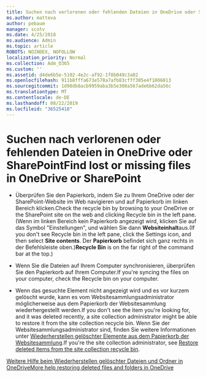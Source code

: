 ```yaml
---
title: Suchen nach verlorenen oder fehlenden Dateien in OneDrive oder SharePoint
ms.author: matteva
author: pebaum
manager: scotv
ms.date: 4/25/2018
ms.audience: Admin
ms.topic: article
ROBOTS: NOINDEX, NOFOLLOW
localization_priority: Normal
ms.collection: Adm_O365
ms.custom: ''
ms.assetid: d4de6b5e-5102-4e2c-af92-1f8b049c3a02
ms.openlocfilehash: 911b8fffa673e578a7afb83cfff305e4f1806013
ms.sourcegitcommit: 1d98db8acb9959aba3b5e308a567ade6b62da56c
ms.translationtype: MT
ms.contentlocale: de-DE
ms.lasthandoff: 08/22/2019
ms.locfileid: "36525418"
---
```

# <a name="find-lost-or-missing-files-in-onedrive-or-sharepoint"></a><span data-ttu-id="28899-102">Suchen nach verlorenen oder fehlenden Dateien in OneDrive oder SharePoint</span><span class="sxs-lookup"><span data-stu-id="28899-102">Find lost or missing files in OneDrive or SharePoint</span></span>

- <span data-ttu-id="28899-103">Überprüfen Sie den Papierkorb, indem Sie zu Ihrem OneDrive oder der SharePoint-Website im Web navigieren und auf Papierkorb im linken Bereich klicken.</span><span class="sxs-lookup"><span data-stu-id="28899-103">Check the recycle bin by browsing to your OneDrive or the SharePoint site on the web and clicking Recycle bin in the left pane.</span></span> <span data-ttu-id="28899-104">(Wenn im linken Bereich kein Papierkorb angezeigt wird, klicken Sie auf das Symbol "Einstellungen", und wählen Sie dann **Websiteinhalt**aus.</span><span class="sxs-lookup"><span data-stu-id="28899-104">(If you don't see Recycle bin in the left pane, click the Settings icon, and then select **Site contents**.</span></span> <span data-ttu-id="28899-105">Der **Papierkorb** befindet sich ganz rechts in der Befehlsleiste oben.)</span><span class="sxs-lookup"><span data-stu-id="28899-105">**Recycle Bin** is on the far right of the command bar at the top.)</span></span> 
    
- <span data-ttu-id="28899-106">Wenn Sie die Dateien auf Ihrem Computer synchronisieren, überprüfen Sie den Papierkorb auf Ihrem Computer.</span><span class="sxs-lookup"><span data-stu-id="28899-106">If you're syncing the files on your computer, check the Recycle bin on your computer.</span></span> 
    
- <span data-ttu-id="28899-107">Wenn das gesuchte Element nicht angezeigt wird und es vor kurzem gelöscht wurde, kann es vom Websitesammlungsadministrator möglicherweise aus dem Papierkorb der Websitesammlung wiederhergestellt werden.</span><span class="sxs-lookup"><span data-stu-id="28899-107">If you don't see the item you're looking for, and it was deleted recently, a site collection administrator might be able to restore it from the site collection recycle bin.</span></span> <span data-ttu-id="28899-108">Wenn Sie der Websitesammlungsadministrator sind, finden Sie weitere Informationen unter [Wiederherstellen gelöschter Elemente aus dem Papierkorb der Websitesammlung](https://go.microsoft.com/fwlink/?linkid=866439).</span><span class="sxs-lookup"><span data-stu-id="28899-108">If you're the site collection administrator, see [Restore deleted items from the site collection recycle bin](https://go.microsoft.com/fwlink/?linkid=866439).</span></span>
    
[<span data-ttu-id="28899-109">Weitere Hilfe beim Wiederherstellen gelöschter Dateien und Ordner in OneDrive</span><span class="sxs-lookup"><span data-stu-id="28899-109">More help restoring deleted files and folders in OneDrive</span></span>](https://go.microsoft.com/fwlink/?linkid=872872)
  

